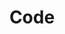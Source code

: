 ---
layout: post
title: Code
description: resources and links to useful implementations, and explanations of framework basics
---